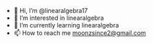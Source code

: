 - 👋 Hi, I’m @linearalgebra17
- 👀 I’m interested in linearalgebra
- 🌱 I’m currently learning linearalgebra
- 📫 How to reach me moonzsince2@gmail.com

<!---
linearalgebra17/linearalgebra17 is a ✨ special ✨ repository because its `README.md` (this file) appears on your GitHub profile.
You can click the Preview link to take a look at your changes.
--->
